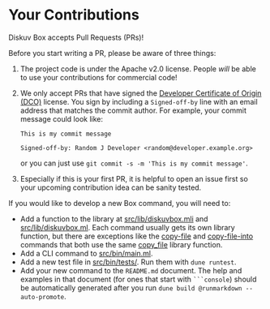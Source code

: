 # Your Contributions

Diskuv Box accepts Pull Requests (PRs)!

Before you start writing a PR, please be aware of three things:
1. The project code is under the Apache v2.0 license. People *will* be able
   to use your contributions for commercial code!
2. We only accept PRs that have signed the [Developer Certificate of Origin (DCO)](https://developercertificate.org/)
   license. You sign by including a `Signed-off-by` line
   with an email address that matches the commit author. For example, your
   commit message could look like:

   ```
   This is my commit message

   Signed-off-by: Random J Developer <random@developer.example.org>   
   ```
   
   or you can just use `git commit -s -m 'This is my commit message'`.
3. Especially if this is your first PR, it is helpful to open an issue first
   so your upcoming contribution idea can be sanity tested.

If you would like to develop a new Box command, you will need to:

* Add a function to the library at [src/lib/diskuvbox.mli](src/lib/diskuvbox.mli)
  and [src/lib/diskuvbox.ml](src/lib/diskuvbox.ml). Each command usually
  gets its own library function, but there are exceptions like
  the [copy-file](README.md#diskuvbox-copy-file) and [copy-file-into](README.md#diskuvbox-copy-file) commands that both use the same
  [copy_file](https://diskuv.github.io/diskuvbox/diskuvbox/Diskuvbox/index.html#val-copy_file) library function.
* Add a CLI command to [src/bin/main.ml](src/bin/main.ml).
* Add a new test file in [src/bin/tests/](src/bin/tests/). Run them
  with `dune runtest`.
* Add your new command to the `README.md` document. The help and examples
  in that document (for ones that start with ` ```console `) should be automatically generated after you run
  `dune build @runmarkdown --auto-promote`.

